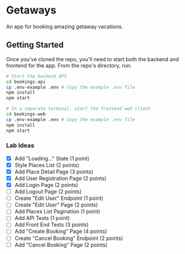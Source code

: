 # Getaways
An app for booking amazing getaway vacations.

## Getting Started

Once you've cloned the repo, you'll need to start both the backend and frontend for the app. From the repo's directory, run:

```bash
# Start the backend API
cd bookings-api
cp .env-example .env # Copy the example .env file
npm install
npm start

# In a separate terminal, start the frontend web client
cd bookings-web
cp .env-example .env # Copy the example .env file
npm install
npm start
```

### Lab Ideas
- [x] Add "Loading..." State (1 point)
- [x] Style Places List (2 points)
- [x] Add Place Detail Page (3 points)
- [x] Add User Registration Page (2 points)
- [x] Add Login Page (2 points)
- [ ] Add Logout Page (2 points)
- [ ] Create "Edit User" Endpoint (1 point)
- [ ] Create "Edit User" Page (2 points)
- [ ] Add Places List Pagination (1 point)
- [ ] Add API Tests (1 point)
- [ ] Add Front End Tests (3 points)
- [ ] Add "Create Booking" Page (4 points)
- [ ] Create "Cancel Booking" Endpoint (2 points)
- [ ] Add "Cancel Booking" Page (2 points)
